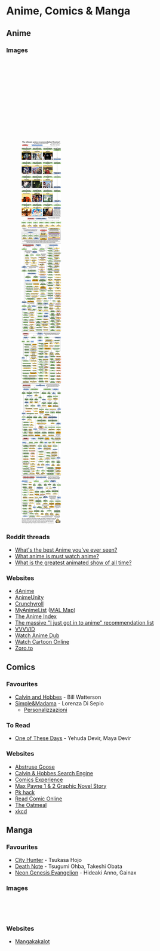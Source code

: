 # Anime, Comics & Manga

## Anime

### Images

<figure><img src="https://i.pinimg.com/564x/e8/46/d8/e846d8bc65a03be755e419fcd678fdfc.jpg" alt=""><figcaption></figcaption></figure>

<figure><img src="https://i.pinimg.com/736x/8c/20/1f/8c201fe2871b6aa6a76d4e9fb9f60f6b.jpg" alt=""><figcaption></figcaption></figure>

<figure><img src="../.gitbook/assets/Anime Recommendation Chart for Beginners.png" alt=""><figcaption></figcaption></figure>

<figure><img src="https://www.99chan.org/a/src/132491646860.jpg" alt=""><figcaption></figcaption></figure>

<figure><img src="https://i.pinimg.com/564x/d6/5f/f2/d65ff29dc7d7e902240e64b54c8c4eca.jpg" alt=""><figcaption></figcaption></figure>

<figure><img src="https://i.imgur.com/rZP3tWT.jpeg" alt=""><figcaption></figcaption></figure>

<figure><img src="https://files.catbox.moe/niiza4.jpg" alt=""><figcaption></figcaption></figure>

<figure><img src="../.gitbook/assets/The Ultimate Anime Recommendation Flowchart.jpg" alt=""><figcaption></figcaption></figure>

### Reddit threads

* [What's the best Anime you've ever seen?](https://www.reddit.com/r/AskReddit/comments/wb6au0/whats_the_best_anime_youve_ever_seen/)
* [What anime is must watch anime?](https://www.reddit.com/r/AskReddit/comments/y2rqge/what_anime_is_must_watch_anime/)
* [What is the greatest animated show of all time?](https://www.reddit.com/r/AskReddit/comments/147bva7/what_is_the_greatest_animated_show_of_all_time/)

### Websites

* [4Anime](https://4anime.to/)
* [AnimeUnity](https://www.animeunity.tv/)
* [Crunchyroll](https://www.crunchyroll.com)
* [MyAnimeList](https://myanimelist.net/) ([MAL Map](https://www.malmap.net))
* [The Anime Index](https://piracy.moe/)
* [The massive "I just got in to anime" recommendation list](https://redditanime.fandom.com/wiki/The_massive_%22I_just_got_in_to_anime%22_recommendation_list)
* [VVVVID](https://www.vvvvid.it)
* [Watch Anime Dub](https://www.wcostream.com/)
* [Watch Cartoon Online](https://www.wcofun.com/)
* [Zoro.to](https://zoro.to/)

## Comics

### Favourites

* [Calvin and Hobbes](https://www.wikiwand.com/en/articles/Calvin_and_Hobbes) - Bill Watterson
* [Simple\&Madama](https://www.simplemadama.com/) - Lorenza Di Sepio
  * [Personalizzazioni](https://www.simplemadama.com/personalizza/)

### To Read

* [One of These Days](https://www.amazon.co.uk/One-Those-Days-Yehuda-Devir/dp/0593231430) - Yehuda Devir, Maya Devir

### Websites

* [Abstruse Goose](https://abstrusegoose.com/)
* [Calvin & Hobbes Search Engine](https://michaelyingling.com/random/calvin_and_hobbes/)
* [Comics Experience](https://comicsexperience.com/)
* [Max Payne 1 & 2 Graphic Novel Story](http://gldio.com/wrkz/max_payne/)
* [Pk hack](https://pkhack.altervista.org/)
* [Read Comic Online](https://readcomiconline.to/)
* [The Oatmeal](https://theoatmeal.com/)
* [xkcd](https://xkcd.com/)

## Manga

### Favourites

* [City Hunter](https://www.wikiwand.com/en/City_Hunter) - Tsukasa Hojo
* [Death Note](https://www.wikiwand.com/en/Death_Note) - Tsugumi Ohba, Takeshi Obata
* [Neon Genesis Evangelion](https://www.wikiwand.com/en/Neon_Genesis_Evangelion) - Hideaki Anno, Gainax

### Images

<figure><img src="https://i.pinimg.com/originals/83/70/9e/83709ef9a958a80b56ec4404dc9457b8.jpg" alt=""><figcaption></figcaption></figure>

<figure><img src="https://i.pinimg.com/736x/76/93/60/76936035ab5616813ed04bd46e297139.jpg" alt=""><figcaption></figcaption></figure>

### Websites

* [Mangakakalot](https://mangakakalot.com/)
